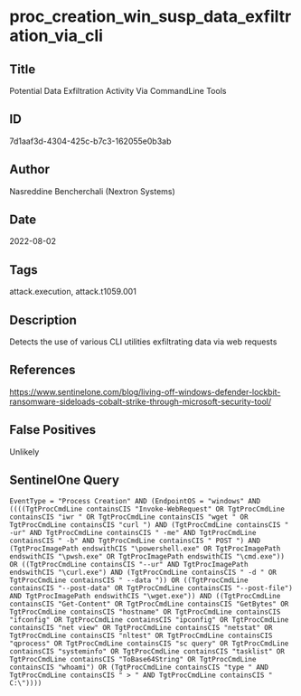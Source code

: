 # proc_creation_win_susp_data_exfiltration_via_cli

## Title
Potential Data Exfiltration Activity Via CommandLine Tools

## ID
7d1aaf3d-4304-425c-b7c3-162055e0b3ab

## Author
Nasreddine Bencherchali (Nextron Systems)

## Date
2022-08-02

## Tags
attack.execution, attack.t1059.001

## Description
Detects the use of various CLI utilities exfiltrating data via web requests

## References
https://www.sentinelone.com/blog/living-off-windows-defender-lockbit-ransomware-sideloads-cobalt-strike-through-microsoft-security-tool/

## False Positives
Unlikely

## SentinelOne Query
```
EventType = "Process Creation" AND (EndpointOS = "windows" AND ((((TgtProcCmdLine containsCIS "Invoke-WebRequest" OR TgtProcCmdLine containsCIS "iwr " OR TgtProcCmdLine containsCIS "wget " OR TgtProcCmdLine containsCIS "curl ") AND (TgtProcCmdLine containsCIS " -ur" AND TgtProcCmdLine containsCIS " -me" AND TgtProcCmdLine containsCIS " -b" AND TgtProcCmdLine containsCIS " POST ") AND (TgtProcImagePath endswithCIS "\powershell.exe" OR TgtProcImagePath endswithCIS "\pwsh.exe" OR TgtProcImagePath endswithCIS "\cmd.exe")) OR ((TgtProcCmdLine containsCIS "--ur" AND TgtProcImagePath endswithCIS "\curl.exe") AND (TgtProcCmdLine containsCIS " -d " OR TgtProcCmdLine containsCIS " --data ")) OR ((TgtProcCmdLine containsCIS "--post-data" OR TgtProcCmdLine containsCIS "--post-file") AND TgtProcImagePath endswithCIS "\wget.exe")) AND ((TgtProcCmdLine containsCIS "Get-Content" OR TgtProcCmdLine containsCIS "GetBytes" OR TgtProcCmdLine containsCIS "hostname" OR TgtProcCmdLine containsCIS "ifconfig" OR TgtProcCmdLine containsCIS "ipconfig" OR TgtProcCmdLine containsCIS "net view" OR TgtProcCmdLine containsCIS "netstat" OR TgtProcCmdLine containsCIS "nltest" OR TgtProcCmdLine containsCIS "qprocess" OR TgtProcCmdLine containsCIS "sc query" OR TgtProcCmdLine containsCIS "systeminfo" OR TgtProcCmdLine containsCIS "tasklist" OR TgtProcCmdLine containsCIS "ToBase64String" OR TgtProcCmdLine containsCIS "whoami") OR (TgtProcCmdLine containsCIS "type " AND TgtProcCmdLine containsCIS " > " AND TgtProcCmdLine containsCIS " C:\"))))

```